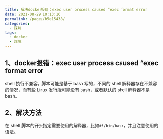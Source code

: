 ```yaml
---
title: 解决docker报错：exec user process caused “exec format error
date: 2021-08-29 10:13:16
permalink: /pages/b5e15438/
categories:
  - 踩坑
tags:
  - docker
  - 踩坑
---
```



## 1、docker报错：exec user process caused “exec format error



shell 执行不兼容。脚本可能是基于 bash 写的，不同的 shell 解释器存在不兼容的情况，而有些 Linux 发行版可能没有 bash，或者默认的 shell 解释器不是 bash。

## 2、解决方法

在 shell 脚本的开头指定需要使用的解释器，比如`#!/bin/bash`，并且注意使用的语法。

